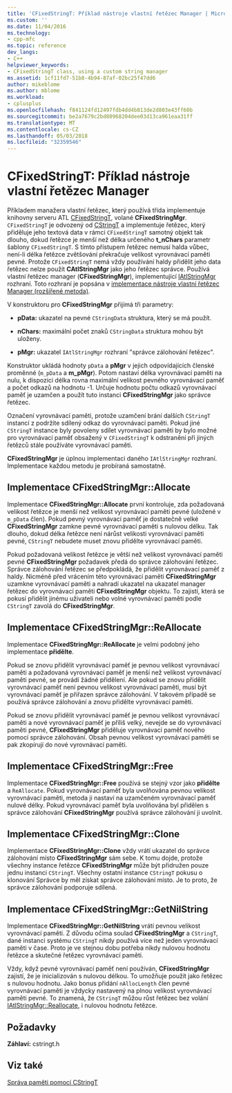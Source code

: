 ```yaml
---
title: 'CFixedStringT: Příklad nástroje vlastní řetězec Manager | Microsoft Docs'
ms.custom: ''
ms.date: 11/04/2016
ms.technology:
- cpp-mfc
ms.topic: reference
dev_langs:
- C++
helpviewer_keywords:
- CFixedStringT class, using a custom string manager
ms.assetid: 1cf11fd7-51b8-4b94-87af-02bc25f47dd6
author: mikeblome
ms.author: mblome
ms.workload:
- cplusplus
ms.openlocfilehash: f841124fd12497fdb4dd4b813de2d803e43ff60b
ms.sourcegitcommit: be2a7679c2bd80968204dee03d13ca961eaa31ff
ms.translationtype: MT
ms.contentlocale: cs-CZ
ms.lasthandoff: 05/03/2018
ms.locfileid: "32359546"
---
```

# <a name="cfixedstringt-example-of-a-custom-string-manager"></a>CFixedStringT: Příklad nástroje vlastní řetězec Manager
Příkladem manažera vlastní řetězec, který používá třída implementuje knihovny serveru ATL [CFixedStringT](../atl-mfc-shared/reference/cfixedstringt-class.md), volané **CFixedStringMgr**. `CFixedStringT` je odvozený od [CStringT](../atl-mfc-shared/reference/cstringt-class.md) a implementuje řetězec, který přiděluje jeho textová data v rámci `CFixedStringT` samotný objekt tak dlouho, dokud řetězce je menší než délka určeného **t_nChars** parametr šablony `CFixedStringT`. S tímto přístupem řetězec nemusí halda vůbec, není-li délka řetězce zvětšování překračuje velikost vyrovnávací paměti pevné. Protože `CFixedStringT` nemá vždy používání haldy přidělit jeho data řetězec nelze použít **CAtlStringMgr** jako jeho řetězec správce. Používá vlastní řetězec manager (**CFixedStringMgr**), implementující [IAtlStringMgr](../atl-mfc-shared/reference/iatlstringmgr-class.md) rozhraní. Toto rozhraní je popsána v [implementace nástroje vlastní řetězec Manager (rozšířené metoda)](../atl-mfc-shared/implementation-of-a-custom-string-manager-advanced-method.md).  
  
 V konstruktoru pro **CFixedStringMgr** přijímá tři parametry:  
  
-   **pData:** ukazatel na pevné `CStringData` struktura, který se má použít.  
  
-   **nChars:** maximální počet znaků `CStringData` struktura mohou být uloženy.  
  
-   **pMgr:** ukazatel `IAtlStringMgr` rozhraní "správce zálohování řetězec".  
  
 Konstruktor ukládá hodnoty `pData` a **pMgr** v jejich odpovídajících členské proměnné (`m_pData` a **m_pMgr**). Potom nastaví délka vyrovnávací paměti na nulu, k dispozici délka rovna maximální velikost pevného vyrovnávací paměť a počet odkazů na hodnotu -1. Určuje hodnotu počtu odkazů vyrovnávací paměť je uzamčen a použít tuto instanci **CFixedStringMgr** jako správce řetězec.  
  
 Označení vyrovnávací paměti, protože uzamčení brání dalších `CStringT` instancí z podržíte sdílený odkaz do vyrovnávací paměti. Pokud jiné `CStringT` instance byly povoleny sdílet vyrovnávací paměti by bylo možné pro vyrovnávací paměť obsažený v `CFixedStringT` k odstranění při jiných řetězců stále používáte vyrovnávací paměti.  
  
 **CFixedStringMgr** je úplnou implementaci daného `IAtlStringMgr` rozhraní. Implementace každou metodu je probíraná samostatně.  
  
## <a name="implementation-of-cfixedstringmgrallocate"></a>Implementace CFixedStringMgr::Allocate  
 Implementace **CFixedStringMgr::Allocate** první kontroluje, zda požadovaná velikost řetězce je menší než velikost vyrovnávací paměti pevné (uložené v `m_pData` člen). Pokud pevný vyrovnávací paměť je dostatečně velké **CFixedStringMgr** zamkne pevné vyrovnávací paměti s nulovou délku. Tak dlouho, dokud délka řetězce není nárůst velikosti vyrovnávací paměti pevné, `CStringT` nebudete muset znovu přidělte vyrovnávací paměti.  
  
 Pokud požadovaná velikost řetězce je větší než velikost vyrovnávací paměti pevné **CFixedStringMgr** požadavek předá do správce zálohování řetězec. Správce zálohování řetězec se předpokládá, že přidělit vyrovnávací paměť z haldy. Nicméně před vrácením této vyrovnávací paměti **CFixedStringMgr** uzamkne vyrovnávací paměti a nahradí ukazatel na ukazatel manager řetězec do vyrovnávací paměti **CFixedStringMgr** objektu. To zajistí, která se pokusí přidělit jinému uživateli nebo volné vyrovnávací paměti podle `CStringT` zavolá do **CFixedStringMgr**.  
  
## <a name="implementation-of-cfixedstringmgrreallocate"></a>Implementace CFixedStringMgr::ReAllocate  
 Implementace **CFixedStringMgr::ReAllocate** je velmi podobný jeho implementace **přidělte**.  
  
 Pokud se znovu přidělit vyrovnávací paměť je pevnou velikost vyrovnávací paměti a požadovaná vyrovnávací paměť je menší než velikost vyrovnávací paměti pevné, se provádí žádné přidělení. Ale pokud se znovu přidělit vyrovnávací paměť není pevnou velikost vyrovnávací paměti, musí být vyrovnávací paměť je přiřazen správce zálohování. V takovém případě se používá správce zálohování a znovu přidělte vyrovnávací paměti.  
  
 Pokud se znovu přidělit vyrovnávací paměť je pevnou velikost vyrovnávací paměti a nové vyrovnávací paměť je příliš velký, nevejde se do vyrovnávací paměti pevné, **CFixedStringMgr** přiděluje vyrovnávací paměť nového pomocí správce zálohování. Obsah pevnou velikost vyrovnávací paměti se pak zkopírují do nové vyrovnávací paměti.  
  
## <a name="implementation-of-cfixedstringmgrfree"></a>Implementace CFixedStringMgr::Free  
 Implementace **CFixedStringMgr::Free** používá se stejný vzor jako **přidělte** a `ReAllocate`. Pokud vyrovnávací paměť byla uvolňována pevnou velikost vyrovnávací paměti, metoda ji nastaví na uzamčeném vyrovnávací paměť nulové délky. Pokud vyrovnávací paměť byla uvolňována byl přidělen s správce zálohování **CFixedStringMgr** používá správce zálohování ji uvolnit.  
  
## <a name="implementation-of-cfixedstringmgrclone"></a>Implementace CFixedStringMgr::Clone  
 Implementace **CFixedStringMgr::Clone** vždy vrátí ukazatel do správce zálohování místo **CFixedStringMgr** sám sebe. K tomu dojde, protože všechny instance řetězce **CFixedStringMgr** může být přidružen pouze jednu instanci `CStringT`. Všechny ostatní instance `CStringT` pokusu o klonování Správce by měl získat správce zálohování místo. Je to proto, že správce zálohování podporuje sdílená.  
  
## <a name="implementation-of-cfixedstringmgrgetnilstring"></a>Implementace CFixedStringMgr::GetNilString  
 Implementace **CFixedStringMgr::GetNilString** vrátí pevnou velikost vyrovnávací paměti. Z důvodu očima soulad **CFixedStringMgr** a `CStringT`, dané instanci systému `CStringT` nikdy používá více než jeden vyrovnávací paměti v čase. Proto je ve stejnou dobu potřeba nikdy nulovou hodnotu řetězce a skutečné řetězec vyrovnávací paměti.  
  
 Vždy, když pevné vyrovnávací paměť není používán, **CFixedStringMgr** zajistí, že je inicializován s nulovou délkou. To umožňuje použít jako řetězec s nulovou hodnotu. Jako bonus přidání `nAllocLength` člen pevné vyrovnávací paměti je vždycky nastavený na plnou velikost vyrovnávací paměti pevné. To znamená, že `CStringT` můžou růst řetězec bez volání [IAtlStringMgr::Reallocate](../atl-mfc-shared/reference/iatlstringmgr-class.md#reallocate), i nulovou hodnotu řetězce.  
  
## <a name="requirements"></a>Požadavky  
 **Záhlaví:** cstringt.h  
  
## <a name="see-also"></a>Viz také  
 [Správa paměti pomocí CStringT](../atl-mfc-shared/memory-management-with-cstringt.md)

